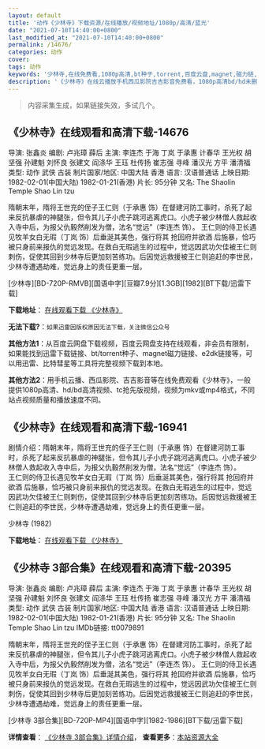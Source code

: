 ```yaml
---
layout: default
title: '动作《少林寺》下载资源/在线播放/视频地址/1080p/高清/蓝光'
date: "2021-07-10T14:40:00+0800"
last_modified_at: "2021-07-10T14:40:00+0800"
permalink: /14676/
categories: 动作
cover:
tags: 动作
keywords: '少林寺,在线免费看,1080p高清,bt种子,torrent,百度云盘,magnet,磁力链,迅雷下载资源'
description: '《少林寺》在线云播放手机西瓜影院吉吉影音免费看，1080p高清bd/hd未删减完整版和tc抢先枪版，mkv/mp4格式，附带bt/torrent种子、magnet/磁力链、百度云盘、网盘资源迅雷下载链接'
---
```


>内容采集生成，如果链接失效，多试几个。


## 《少林寺》在线观看和高清下载-14676

导演: 张鑫炎 编剧: 卢兆璋 薛后 主演: 李连杰 于海 丁岚 于承惠 计春华 王光权 胡坚强 孙建魁 刘怀良 张建文 阎涤华 王珏 杜传扬 崔志强 寻峰 潘汉光 方平 潘清福 类型: 动作 武侠 古装 制片国家/地区: 中国大陆 香港 语言: 汉语普通话 上映日期: 1982-02-01(中国大陆) 1982-01-21(香港) 片长: 95分钟 又名: The Shaolin Temple Shao Lin tzu

隋朝末年，隋将王世充的侄子王仁则（于承惠 饰）在督建河防工事时，杀死了起来反抗暴虐的神腿张，但令其儿子小虎子跳河逃离虎口。小虎子被少林僧人救起收入寺中后，为报父仇毅然削发为僧，法名“觉远”（李连杰 饰）。 王仁则的侍卫长遇见牧羊女白无瑕（丁岚 饰）后垂涎其美色，强行将其 抢回府并欲酒 后施暴，恰巧被只身前来报仇的觉远发现。在救白无瑕逃生的过程中，觉远因武功欠佳被王仁则刺伤，促使其回到少林寺后更加刻苦练功。后因觉远救援被王仁则追赶的李世民，少林寺遭遇劫难，觉远身上的责任更重一层。


[少林寺][BD-720P-RMVB][国语中字][豆瓣7.9分][1.3GB][1982][BT下载/迅雷下载]

**下载地址**： [在线观看下载 《少林寺》](https://www.btdx8.com/torrent/the_shaolin_temple_1982.html) 


**无法下载?**：`如果迅雷因版权原因无法下载，关注微信公众号 `

**其他方法1**：从百度云网盘下载视频，百度云网盘支持在线观看，非会员有限制，如果能找到迅雷下载链接、bt/torrent种子、magnet磁力链接、e2dk链接等，可以用迅雷、比特彗星等工具将完整视频下载到本地。

**其他方法2**：用手机云播、西瓜影院、吉吉影音等在线免费观看《少林寺》，一般提供1080p高清、hd/bd高清视频、tc抢先版视频，视频为mkv或mp4格式，不同站点视频质量和播放速度不同。


## 《少林寺》在线观看和高清下载-16941

剧情介绍：隋朝末年，隋将王世充的侄子王仁则（于承惠 饰）在督建河防工事时，杀死了起来反抗暴虐的神腿张，但令其儿子小虎子跳河逃离虎口。小虎子被少林僧人救起收入寺中后，为报父仇毅然削发为僧，法名“觉远”（李连杰 饰）。  　　王仁则的侍卫长遇见牧羊女白无瑕（丁岚 饰）后垂涎其美色，强行将其 抢回府并欲酒 后施暴，恰巧被只身前来报仇的觉远发现。在救白无瑕逃生的过程中，觉远因武功欠佳被王仁则刺伤，促使其回到少林寺后更加刻苦练功。后因觉远救援被王仁则追赶的李世民，少林寺遭遇劫难，觉远身上的责任更重一层。


少林寺 (1982)

**下载地址**： [在线观看下载 《少林寺》](https://www.btbtdy.me/btdy/dy3820.html) 


## 《少林寺 3部合集》在线观看和高清下载-20395

导演: 张鑫炎 编剧: 卢兆璋 薛后 主演: 李连杰 于海 丁岚 于承惠 计春华 王光权 胡坚强 孙建魁 刘怀良 张建文 阎涤华 王珏 杜传扬 崔志强 寻峰 潘汉光 方平 潘清福 类型: 动作 武侠 古装 制片国家/地区: 中国大陆 香港 语言: 汉语普通话 上映日期: 1982-02-01(中国大陆) 1982-01-21(香港) 片长: 95分钟 又名: The Shaolin Temple Shao Lin tzu IMDb链接: tt0079891

隋朝末年，隋将王世充的侄子王仁则（于承惠 饰）在督建河防工事时，杀死了起来反抗暴虐的神腿张，但令其儿子小虎子跳河逃离虎口。小虎子被少林僧人救起收入寺中后，为报父仇毅然削发为僧，法名“觉远”（李连杰 饰）。 王仁则的侍卫长遇见牧羊女白无瑕（丁岚 饰）后垂涎其美色，强行将其 抢回府并欲酒 后施暴，恰巧被只身前来报仇的觉远发现。在救白无瑕逃生的过程中，觉远因武功欠佳被王仁则刺伤，促使其回到少林寺后更加刻苦练功。后因觉远救援被王仁则追赶的李世民，少林寺遭遇劫难，觉远身上的责任更重一层。


[少林寺 3部合集][BD-720P-MP4][国语中字][1982-1986][BT下载/迅雷下载]

**详情查看**： [《少林寺 3部合集》详情介绍](/movie/20395/)， **查看更多**：[本站资源大全](/movie/t/all/)

